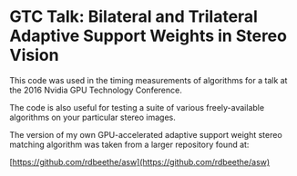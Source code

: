# GTC Talk: Bilateral and Trilateral Adaptive Support Weights in Stereo Vision

This code was used in the timing measurements of algorithms for a talk at the 2016 Nvidia GPU Technology Conference.

The code is also useful for testing a suite of various freely-available algorithms on your particular stereo images.

The version of my own GPU-accelerated adaptive support weight stereo matching algorithm was taken from a larger repository found at:

[https://github.com/rdbeethe/asw](https://github.com/rdbeethe/asw)
